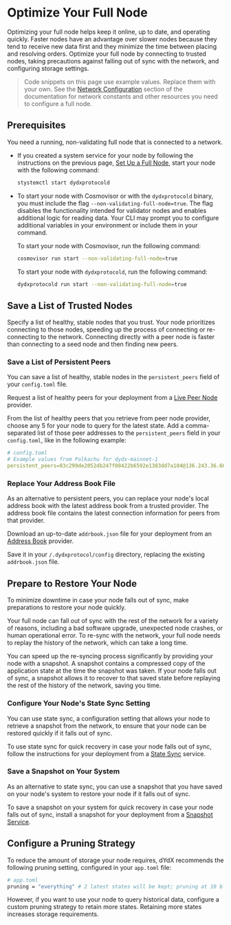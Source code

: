 # Optimize Your Full Node
Optimizing your full node helps keep it online, up to date, and operating quickly. Faster nodes have an advantage over slower nodes because they tend to receive new data first and they minimize the time between placing and resolving orders. Optimize your full node by connecting to trusted nodes, taking precautions against falling out of sync with the network, and configuring storage settings.

> Code snippets on this page use example values. Replace them with your own. See the [Network Configuration](../infrastructure_providers-network/network_constants.mdx) section of the documentation for network constants and other resources you need to configure a full node.

## Prerequisites
You need a running, non-validating full node that is connected to a network. 

- If you created a system service for your node by following the instructions on the previous page, [Set Up a Full Node](../infrastructure_providers-validators/set_up_full_node.md), start your node with the following command:
  ```bash
  stystemctl start dydxprotocold
  ```

- To start your node with Cosmovisor or with the `dydxprotocold` binary, you must include the flag `--non-validating-full-node=true`. The flag disables the functionality intended for validator nodes and enables additional logic for reading data. Your CLI may prompt you to configure additional variables in your environment or include them in your command.
  
  To start your node with Cosmovisor, run the following command:
  ```bash
  cosmovisor run start --non-validating-full-node=true
  ```

  To start your node with `dydxprotocold`, run the following command:
  ```bash
  dydxprotocold run start --non-validating-full-node=true 
  ```

## Save a List of Trusted Nodes
Specify a list of healthy, stable nodes that you trust. Your node prioritizes connecting to those nodes, speeding up the process of connecting or re-connecting to the network. Connecting directly with a peer node is faster than connecting to a seed node and then finding new peers.

### Save a List of Persistent Peers
You can save a list of healthy, stable nodes in the `persistent_peers` field of your `config.toml` file.

Request a list of healthy peers for your deployment from a [Live Peer Node](../infrastructure_providers-network/resources.mdx#live-peer-node-providers) provider.

From the list of healthy peers that you retrieve from peer node provider, choose any 5 for your node to query for the latest state. Add a comma-separated list of those peer addresses to the `persistent_peers` field in your `config.toml`, like in the following example:

```yaml
# config.toml
# Example values from Polkachu for dydx-mainnet-1
persistent_peers=83c299de2052db247f08422b6592e1383dd7a104@136.243.36.60:23856,1c64b35055d34ff3dd199bb4a5a3ae46b9c10c89@3.114.126.71:26656,3651c82a89f8f4d6fc30fb27b91159f0de092031@202.8.9.134:26656,580ec248de1f41d4e50abe132b7838348db55b80@176.9.144.40:23856,febe75fb6e70a60ce6344b82ff14903bcb53a209@38.122.229.90:26656
```

### Replace Your Address Book File
As an alternative to persistent peers, you can replace your node's local address book with the latest address book from a trusted provider. The address book file contains the latest connection information for peers from that provider.

Download an up-to-date `addrbook.json` file for your deployment from an [Address Book](../infrastructure_providers-network/resources.mdx#address-book-providers) provider. 

Save it in your `/.dydxprotocol/config` directory, replacing the existing `addrbook.json` file.

## Prepare to Restore Your Node
To minimize downtime in case your node falls out of sync, make preparations to restore your node quickly.

Your full node can fall out of sync with the rest of the network for a variety of reasons, including a bad software upgrade, unexpected node crashes, or human operational error. To re-sync with the network, your full node needs to replay the history of the network, which can take a long time.

You can speed up the re-syncing process significantly by providing your node with a snapshot. A snapshot contains a compressed copy of the application state at the time the snapshot was taken. If your node falls out of sync, a snapshot allows it to recover to that saved state before replaying the rest of the history of the network, saving you time.

### Configure Your Node's State Sync Setting
You can use state sync, a configuration setting that allows your node to retrieve a snapshot from the network, to ensure that your node can be restored quickly if it falls out of sync.

To use state sync for quick recovery in case your node falls out of sync, follow the instructions for your deployment from a [State Sync](../infrastructure_providers-network/resources.mdx#state-sync-service) service.

<!-- 
Cosmos SDK 0.40 release will include automatic support for state sync, and developers only need to enable it in their applications to make use of it. Replace above with a procedure.
-->

### Save a Snapshot on Your System
As an alternative to state sync, you can use a snapshot that you have saved on your node's system to restore your node if it falls out of sync.

To save a snapshot on your system for quick recovery in case your node falls out of sync, install a snapshot for your deployment from a [Snapshot Service](../infrastructure_providers-network/resources.mdx#snapshot-service).

## Configure a Pruning Strategy
To reduce the amount of storage your node requires, dYdX recommends the following pruning setting, configured in your `app.toml` file:

```bash
# app.toml
pruning = "everything" # 2 latest states will be kept; pruning at 10 block intervals
```

However, if you want to use your node to query historical data, configure a custom pruning strategy to retain more states. Retaining more states increases storage requirements.